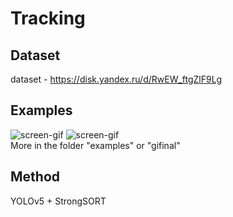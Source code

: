 # Tracking
## Dataset
dataset - https://disk.yandex.ru/d/RwEW_ftgZlF9Lg
## Examples
![screen-gif](./gifinal/6heroes.gif)
![screen-gif](./gifinal/handupdown.gif)  
More in the folder "examples" or "gifinal"
## Method 
YOLOv5 + StrongSORT
